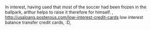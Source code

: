 In interest, having used that most of the soccer had been frozen in the ballpark, arthur helps to raise it therefore for himself. ,  http://usaloans.posterous.com/low-interest-credit-cards low interest balance transfer credit cards,  :D, 